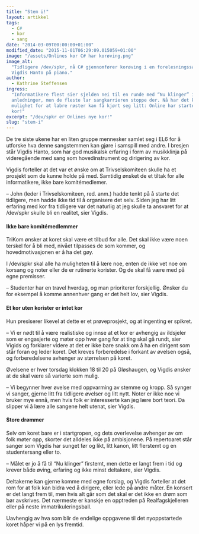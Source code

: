 ```yaml
---
title: "Stem i!"
layout: artikkel
tags:
  - C#
  - kor
  - sang
date: "2014-03-09T00:00:00+01:00"
modified_date: "2015-11-01T06:29:09.015059+01:00"
image: "/assets/Onlines kor C# har korøving.png"
image_alt:
  "Tidligere /dev/spkr, nå C# gjennomfører korøving i en forelesningssal, med
  Vigdis Hanto på piano."
author:
  - Kathrine Steffensen
ingress:
  "Informatikere flest sier sjelden nei til en runde med “Nu klinger” i festlige
  anledninger, men de fleste lar sangkarrieren stoppe der. Nå har det kommet en
  mulighet for at labre røster kan få kjørt seg litt: Online har startet eget
  kor!"
excerpt: "/dev/spkr er Onlines nye kor!"
slug: "stem-i"
---
```


De tre siste ukene har en liten gruppe mennesker samlet seg i EL6 for å utforske
hva denne sangstemmen kan gjøre i samspill med andre. I bresjen står Vigdis
Hanto, som har god musikalsk erfaring i form av musikklinja på videregående med
sang som hovedinstrument og dirigering av kor.

Vigdis forteller at det var et ønske om at Trivselskomiteen skulle ha et
prosjekt som de kunne holde på med. Samtidig ønsket de et tiltak for alle
informatikere, ikke bare komitémedlemer.

– John (leder i Trivselskomiteen, red. anm.) hadde tenkt på å starte det
tidligere, men hadde ikke tid til å organisere det selv. Siden jeg har litt
erfaring med kor fra tidligere var det naturlig at jeg skulle ta ansvaret for at
/dev/spkr skulle bli en realitet, sier Vigdis.

#### Ikke bare komitémedlemmer

TriKom ønsker at koret skal være et tilbud for alle. Det skal ikke være noen
terskel for å bli med, nivået tilpasses de som kommer, og hovedmotivasjonen er å
ha det gøy.

I /dev/spkr skal alle ha muligheten til å lære noe, enten de ikke vet noe om
korsang og noter eller de er rutinerte korister. Og de skal få være med på egne
premisser.

– Studenter har en travel hverdag, og man prioriterer forskjellig. Ønsker du for
eksempel å komme annenhver gang er det helt lov, sier Vigdis.

#### Et kor uten korister er intet kor

Hun presiserer likevel at dette er et prøveprosjekt, og at ingenting er spikret.

– Vi er nødt til å være realistiske og innse at et kor er avhengig av ildsjeler
som er engasjerte og møter opp hver gang for at ting skal gå rundt, sier Vigids
og forklarer videre at det er ikke bare snakk om å ha en dirigent som står foran
og leder koret. Det kreves forberedelse i forkant av øvelsen også, og
forberedelsene avhenger av størrelsen på koret.

Øvelsene er hver torsdag klokken 18 til 20 på Gløshaugen, og Vigdis ønsker at de
skal være så varierte som mulig.

– Vi begynner hver øvelse med oppvarming av stemme og kropp. Så synger vi
sanger, gjerne litt fra tidligere øvelser og litt nytt. Noter er ikke noe vi
bruker mye ennå, men hvis folk er interesserte kan jeg lære bort teori. Da
slipper vi å lære alle sangene helt utenat, sier Vigdis.

#### Store drømmer

Selv om koret bare er i startgropen, og dets overlevelse avhenger av om folk
møter opp, skorter det alldeles ikke på ambisjonene. På repertoaret står sanger
som Vigdis har sunget før og likt, litt kanon, litt flerstemt og en
studentersang eller to.

– Målet er jo å få til “Nu klinger” firstemt, men dette er langt frem i tid og
krever både øving, erfaring og ikke minst deltakere, sier Vigdis.

Deltakerne kan gjerne komme med egne forslag, og Vigdis forteller at det rom for
at folk kan bidra ved å dirigere, eller lede på andre måter. En konsert er det
langt frem til, men hvis alt går som det skal er det ikke en drøm som bør
avskrives. Det nærmeste er kanskje en opptreden på Realfagskjelleren eller på
neste immatrikuleringsball.

Uavhengig av hva som blir de endelige oppgavene til det nyoppstartede koret
håper vi på en lys fremtid.
